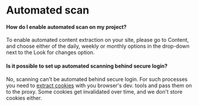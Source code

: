 # Automated scan

#### How do I enable automated scan on my project?

To enable automated content extraction on your site, please go to Content, and choose either of the daily, weekly or monthly options in the drop-down next to the Look for changes option.


#### Is it possible to set up automated scanning behind secure login?  
  
No, scanning can't be automated behind secure login. For such processes you need to [extract cookies](secure-login.html) with you browser's dev. tools and pass them on to the proxy. Some cookies get invalidated over time, and we don't store cookies either.  
  
